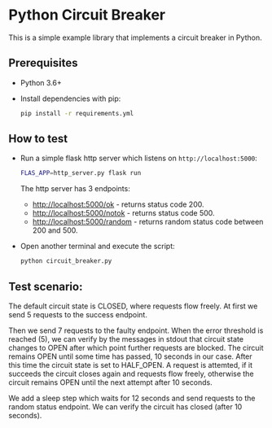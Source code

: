 # Python Circuit Breaker

This is a simple example library that implements a circuit breaker in Python.

## Prerequisites

- Python 3.6+
- Install dependencies with pip:

    ```bash
    pip install -r requirements.yml
    ```

## How to test
- Run a simple flask http server which listens on `http://localhost:5000`:

    ```bash
    FLAS_APP=http_server.py flask run
    ```

    The http server has 3 endpoints:

    - [http://localhost:5000/ok](http://localhost:5000/ok) - returns status code 200.
    - [http://localhost:5000/notok](http://localhost:5000/notok) - returns status code 500.
    - [http://localhost:5000/random](http://localhost:5000/random) - returns random status code between 200 and 500.


- Open another terminal and execute the script:

    ```bash
    python circuit_breaker.py
    ```

## Test scenario:

The default circuit state is CLOSED, where requests flow freely. At first we send 5 requests to the success endpoint.

Then we send 7 requests to the faulty endpoint. When the error threshold is reached (5), we can verify by the messages in stdout that circuit state changes to OPEN after which point further requests are blocked. The circuit remains OPEN until some time has passed, 10 seconds in our case. After this time the circuit state is set to HALF_OPEN. A request is attemted, if it succeeds the circuit closes again and requests flow freely, otherwise the circuit remains OPEN until the next attempt after 10 seconds.

We add a sleep step which waits for 12 seconds and send requests to the random status endpoint. We can verify the circuit has closed (after 10 seconds).